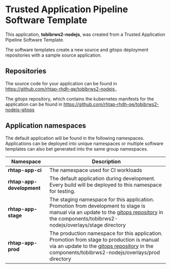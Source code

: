 # Trusted Application Pipeline Software Template

This application, **tobibrws2-nodejs**, was created from a Trusted Application Pipeline Software Template.

The software templates create a new source and gitops deployment repositories with a sample source application. 

## Repositories

The source code for your application can be found in [https://github.com/rhtap-rhdh-qe/tobibrws2-nodejs ](https://github.com/rhtap-rhdh-qe/tobibrws2-nodejs ).
 
The gitops repository, which contains the kubernetes manifests for the application can be found in 
[https://github.com/rhtap-rhdh-qe/tobibrws2-nodejs-gitops ](https://github.com/rhtap-rhdh-qe/tobibrws2-nodejs-gitops ) 

## Application namespaces 

The default application will be found in the following namespaces. Applications can be deployed into unique namespaces or multiple software templates can also bet generated into the same group namespaces.  

|  Namespace   |  Description   |  
| -------- | -------- |
| **rhtap-app-ci** | The namespace used for CI workloads |
| **rhtap-app-development** | The default application during development. Every build will be deployed to this namespace for testing. |
| **rhtap-app-stage** | The staging namespace for this application. Promotion from development to stage is manual via an update to the [gitops repository](https://github.com/rhtap-rhdh-qe/tobibrws2-nodejs-gitops ) in the components/tobibrws2-nodejs/overlays/stage directory |
| **rhtap-app-prod** | The production namespace for this application. Promotion from stage to production is manual via an update to the [gitops repository](https://github.com/rhtap-rhdh-qe/tobibrws2-nodejs-gitops ) in the components/tobibrws2-nodejs/overlays/prod directory |